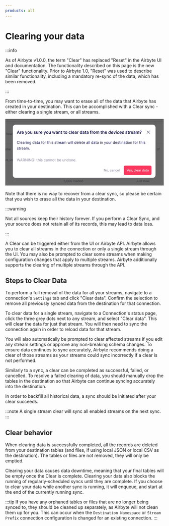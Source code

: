 ```yaml
---
products: all
---
```


# Clearing your data

:::info

As of Airbyte v1.0.0, the term "Clear" has replaced "Reset" in the Airbyte UI and documentation. The functionality described on this page is the new "Clear" functionality. Prior to Airbyte 1.0, "Reset" was used to describe similar functionality, including a mandatory re-sync of the data, which has been removed.

:::

From time-to-time, you may want to erase all of the data that Airbyte has created in your destination. This can be accomplished with a Clear sync - either clearing a single stream, or all streams.

![Are you sure you want to clear data](../.gitbook/assets/clear/are-you-sure-you-want-to-clear.png)

Note that there is no way to recover from a clear sync, so please be certain that you wish to erase all the data in your destination.

:::warning

Not all sources keep their history forever. If you perform a Clear Sync, and your source does not retain all of its records, this may lead to data loss.

:::

A Clear can be triggered either from the UI or Airbyte API. Airbyte allows you to clear all streams in the connection or only a single stream through the UI. You may also be prompted to clear some streams when making configuration changes that apply to multiple streams. Airbyte additionally supports the clearing of multiple streams through the API.

## Steps to Clear Data

To perform a full removal of the data for all your streams, navigate to a connection's `Settings` tab and click "Clear data". Confirm the selection to remove all previously synced data from the destination for that connection.

To clear data for a single stream, navigate to a Connection's status page, click the three grey dots next to any stream, and select "Clear data". This will clear the data for just that stream. You will then need to sync the connection again in order to reload data for that stream.

You will also automatically be prompted to clear affected streams if you edit any stream settings or approve any non-breaking schema changes. To ensure data continues to sync accurately, Airbyte recommends doing a clear of those streams as your streams could sync incorrectly if a clear is not performed.

Similarly to a sync, a clear can be completed as successful, failed, or cancelled. To resolve a failed clearing of data, you should manually drop the tables in the destination so that Airbyte can continue syncing accurately into the destination.

In order to backfill all historical data, a sync should be initiated after your clear succeeds.

:::note
A single stream clear will sync all enabled streams on the next sync.
:::

## Clear behavior

When clearing data is successfully completed, all the records are deleted from your destination tables (and files, if using local JSON or local CSV as the destination). The tables or files are not removed, they will only be emptied.

Clearing your data causes data downtime, meaning that your final tables will be empty once the Clear is complete. Clearing your data also blocks the running of regularly-scheduled syncs until they are complete. If you choose to clear your data while another sync is running, it will enqueue, and start at the end of the currently running sync.

:::tip
If you have any orphaned tables or files that are no longer being synced to, they should be cleaned up separately, as Airbyte will not clean them up for you. This can occur when the `Destination Namespace` or `Stream Prefix` connection configuration is changed for an existing connection.
:::

